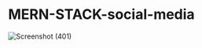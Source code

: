 # MERN-STACK-social-media
![Screenshot (401)](https://user-images.githubusercontent.com/43146870/125769070-93241efe-d8cb-481d-967c-8fcf8765cf37.png)
